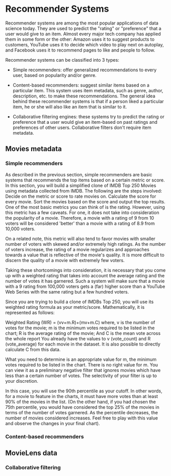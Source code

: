 # Recommender Systems
Recommender systems are among the most popular applications of data science today. They are used to predict the "rating" or "preference" that a user would give to an item. Almost every major tech company has applied them in some form or the other: Amazon uses it to suggest products to customers, YouTube uses it to decide which video to play next on autoplay, and Facebook uses it to recommend pages to like and people to follow.

Recommender systems can be classified into 3 types:
- Simple recommenders: offer generalized recommendations to every user, based on popularity and/or genre.

- Content-based recommenders: suggest similar items based on a particular item. This system uses item metadata, such as genre, author, description, etc. to make 
these recommendations. The general idea behind these recommender systems is that if a person liked a particular item, he or she will also like an item that is 
similar to it.

- Collaborative filtering engines: these systems try to predict the rating or preference that a user would give an item-based on past ratings and preferences of 
other users. Collaborative filters don't require item metadata. 

## Movies metadata

### Simple recommenders
As described in the previous section, simple recommenders are basic systems that recommends the top items based on a certain metric or score. In this section, you will build a simplified clone of IMDB Top 250 Movies using metadata collected from IMDB.
The following are the steps involved:
Decide on the metric or score to rate movies on. 
Calculate the score for every movie. 
Sort the movies based on the score and output the top results.
One of the most basic metrics you can think of is the rating. However, using this metric has a few caveats. For one, it does not take into consideration the popularity of a movie. Therefore, a movie with a rating of 9 from 10 voters will be considered 'better' than a movie with a rating of 8.9 from 10,000 voters.

On a related note, this metric will also tend to favor movies with smaller number of voters with skewed and/or extremely high ratings. As the number of voters increase, the rating of a movie regularizes and approaches towards a value that is reflective of the movie's quality. It is more difficult to discern the quality of a movie with extremely few voters.

Taking these shortcomings into consideration, it is necessary that you come up with a weighted rating that takes into account the average rating and the number of votes it has garnered. Such a system will make sure that a movie with a 9 rating from 100,000 voters gets a (far) higher score than a YouTube Web Series with the same rating but a few hundred voters.

Since you are trying to build a clone of IMDBs Top 250, you will use its weighted rating formula as your metric/score. Mathematically, it is represented as follows:

Weighted Rating (WR) =  (vv+m.R)+(mv+m.C)
where,
v is the number of votes for the movie;
m is the minimum votes required to be listed in the chart;
R is the average rating of the movie; And
C is the mean vote across the whole report
You already have the values to v (vote_count) and R (vote_average) for each movie in the dataset. It is also possible to directly calculate C from this data.

What you need to determine is an appropriate value for m, the minimum votes required to be listed in the chart. There is no right value for m. You can view it as a preliminary negative filter that ignores movies which have less than a certain number of votes. The selectivity of your filter is up to your discretion.

In this case, you will use the 90th percentile as your cutoff. In other words, for a movie to feature in the charts, it must have more votes than at least 90% of the movies in the list. (On the other hand, if you had chosen the 75th percentile, you would have considered the top 25% of the movies in terms of the number of votes garnered. As the percentile decreases, the number of movies considered increases. Feel free to play with this value and observe the changes in your final chart).

### Content-based recommenders

## MovieLens data

### Collaborative filtering

